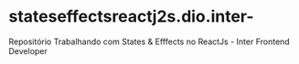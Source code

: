 # stateseffectsreactj2s.dio.inter-
Repositório Trabalhando com States &amp; Efffects no ReactJs - Inter Frontend Developer

